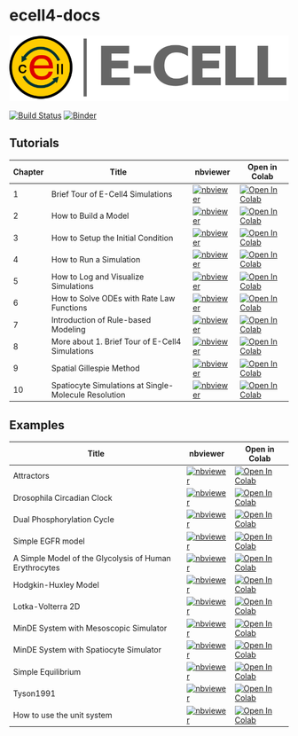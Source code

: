 # ecell4-docs

![banner](./ecell-logo-with-title.png)

[![Build Status](https://travis-ci.org/ecell/ecell4-docs.svg?branch=master)](https://travis-ci.org/ecell/ecell4-docs)
[![Binder](http://mybinder.org/badge.svg)](http://beta.mybinder.org/v2/gh/ecell/ecell4-notebooks/master)

## Tutorials

Chapter|Title|nbviewer|Open in Colab
---|---|---|---
1|Brief Tour of E-Cell4 Simulations|[![nbviewer](https://img.shields.io/badge/render-nbviewer-orange.svg)](https://nbviewer.jupyter.org/github/ecell/ecell4-docs/blob/master/en/tutorials/tutorial1.ipynb)|[![Open In Colab](https://colab.research.google.com/assets/colab-badge.svg)](https://colab.research.google.com/github/ecell/ecell4-docs/blob/master/en/tutorials/tutorial1.ipynb)
2|How to Build a Model|[![nbviewer](https://img.shields.io/badge/render-nbviewer-orange.svg)](https://nbviewer.jupyter.org/github/ecell/ecell4-docs/blob/master/en/tutorials/tutorial2.ipynb)|[![Open In Colab](https://colab.research.google.com/assets/colab-badge.svg)](https://colab.research.google.com/github/ecell/ecell4-docs/blob/master/en/tutorials/tutorial2.ipynb)
3|How to Setup the Initial Condition|[![nbviewer](https://img.shields.io/badge/render-nbviewer-orange.svg)](https://nbviewer.jupyter.org/github/ecell/ecell4-docs/blob/master/en/tutorials/tutorial3.ipynb)|[![Open In Colab](https://colab.research.google.com/assets/colab-badge.svg)](https://colab.research.google.com/github/ecell/ecell4-docs/blob/master/en/tutorials/tutorial3.ipynb)
4|How to Run a Simulation|[![nbviewer](https://img.shields.io/badge/render-nbviewer-orange.svg)](https://nbviewer.jupyter.org/github/ecell/ecell4-docs/blob/master/en/tutorials/tutorial4.ipynb)|[![Open In Colab](https://colab.research.google.com/assets/colab-badge.svg)](https://colab.research.google.com/github/ecell/ecell4-docs/blob/master/en/tutorials/tutorial4.ipynb)
5|How to Log and Visualize Simulations|[![nbviewer](https://img.shields.io/badge/render-nbviewer-orange.svg)](https://nbviewer.jupyter.org/github/ecell/ecell4-docs/blob/master/en/tutorials/tutorial5.ipynb)|[![Open In Colab](https://colab.research.google.com/assets/colab-badge.svg)](https://colab.research.google.com/github/ecell/ecell4-docs/blob/master/en/tutorials/tutorial5.ipynb)
6|How to Solve ODEs with Rate Law Functions|[![nbviewer](https://img.shields.io/badge/render-nbviewer-orange.svg)](https://nbviewer.jupyter.org/github/ecell/ecell4-docs/blob/master/en/tutorials/tutorial6.ipynb)|[![Open In Colab](https://colab.research.google.com/assets/colab-badge.svg)](https://colab.research.google.com/github/ecell/ecell4-docs/blob/master/en/tutorials/tutorial6.ipynb)
7|Introduction of Rule-based Modeling|[![nbviewer](https://img.shields.io/badge/render-nbviewer-orange.svg)](https://nbviewer.jupyter.org/github/ecell/ecell4-docs/blob/master/en/tutorials/tutorial7.ipynb)|[![Open In Colab](https://colab.research.google.com/assets/colab-badge.svg)](https://colab.research.google.com/github/ecell/ecell4-docs/blob/master/en/tutorials/tutorial7.ipynb)
8|More about 1. Brief Tour of E-Cell4 Simulations|[![nbviewer](https://img.shields.io/badge/render-nbviewer-orange.svg)](https://nbviewer.jupyter.org/github/ecell/ecell4-docs/blob/master/en/tutorials/tutorial8.ipynb)|[![Open In Colab](https://colab.research.google.com/assets/colab-badge.svg)](https://colab.research.google.com/github/ecell/ecell4-docs/blob/master/en/tutorials/tutorial8.ipynb)
9|Spatial Gillespie Method|[![nbviewer](https://img.shields.io/badge/render-nbviewer-orange.svg)](https://nbviewer.jupyter.org/github/ecell/ecell4-docs/blob/master/en/tutorials/tutorial9.ipynb)|[![Open In Colab](https://colab.research.google.com/assets/colab-badge.svg)](https://colab.research.google.com/github/ecell/ecell4-docs/blob/master/en/tutorials/tutorial9.ipynb)
10|Spatiocyte Simulations at Single-Molecule Resolution|[![nbviewer](https://img.shields.io/badge/render-nbviewer-orange.svg)](https://nbviewer.jupyter.org/github/ecell/ecell4-docs/blob/master/en/tutorials/tutorial10.ipynb)|[![Open In Colab](https://colab.research.google.com/assets/colab-badge.svg)](https://colab.research.google.com/github/ecell/ecell4-docs/blob/master/en/tutorials/tutorial10.ipynb)

## Examples
Title|nbviewer|Open in Colab
---|---|---
Attractors|[![nbviewer](https://img.shields.io/badge/render-nbviewer-orange.svg)](https://nbviewer.jupyter.org/github/ecell/ecell4-docs/blob/master/en/examples/example1.ipynb)|[![Open In Colab](https://colab.research.google.com/assets/colab-badge.svg)](https://colab.research.google.com/github/ecell/ecell4-docs/blob/master/en/examples/example1.ipynb)
Drosophila Circadian Clock|[![nbviewer](https://img.shields.io/badge/render-nbviewer-orange.svg)](https://nbviewer.jupyter.org/github/ecell/ecell4-docs/blob/master/en/examples/example2.ipynb)|[![Open In Colab](https://colab.research.google.com/assets/colab-badge.svg)](https://colab.research.google.com/github/ecell/ecell4-docs/blob/master/en/examples/example2.ipynb)
Dual Phosphorylation Cycle|[![nbviewer](https://img.shields.io/badge/render-nbviewer-orange.svg)](https://nbviewer.jupyter.org/github/ecell/ecell4-docs/blob/master/en/examples/example3.ipynb)|[![Open In Colab](https://colab.research.google.com/assets/colab-badge.svg)](https://colab.research.google.com/github/ecell/ecell4-docs/blob/master/en/examples/example3.ipynb)
Simple EGFR model|[![nbviewer](https://img.shields.io/badge/render-nbviewer-orange.svg)](https://nbviewer.jupyter.org/github/ecell/ecell4-docs/blob/master/en/examples/example4.ipynb)|[![Open In Colab](https://colab.research.google.com/assets/colab-badge.svg)](https://colab.research.google.com/github/ecell/ecell4-docs/blob/master/en/examples/example4.ipynb)
A Simple Model of the Glycolysis of Human Erythrocytes|[![nbviewer](https://img.shields.io/badge/render-nbviewer-orange.svg)](https://nbviewer.jupyter.org/github/ecell/ecell4-docs/blob/master/en/examples/example5.ipynb)|[![Open In Colab](https://colab.research.google.com/assets/colab-badge.svg)](https://colab.research.google.com/github/ecell/ecell4-docs/blob/master/en/examples/example5.ipynb)
Hodgkin-Huxley Model|[![nbviewer](https://img.shields.io/badge/render-nbviewer-orange.svg)](https://nbviewer.jupyter.org/github/ecell/ecell4-docs/blob/master/en/examples/example6.ipynb)|[![Open In Colab](https://colab.research.google.com/assets/colab-badge.svg)](https://colab.research.google.com/github/ecell/ecell4-docs/blob/master/en/examples/example6.ipynb)
Lotka-Volterra 2D|[![nbviewer](https://img.shields.io/badge/render-nbviewer-orange.svg)](https://nbviewer.jupyter.org/github/ecell/ecell4-docs/blob/master/en/examples/example7.ipynb)|[![Open In Colab](https://colab.research.google.com/assets/colab-badge.svg)](https://colab.research.google.com/github/ecell/ecell4-docs/blob/master/en/examples/example7.ipynb)
MinDE System with Mesoscopic Simulator|[![nbviewer](https://img.shields.io/badge/render-nbviewer-orange.svg)](https://nbviewer.jupyter.org/github/ecell/ecell4-docs/blob/master/en/examples/example8.ipynb)|[![Open In Colab](https://colab.research.google.com/assets/colab-badge.svg)](https://colab.research.google.com/github/ecell/ecell4-docs/blob/master/en/examples/example8.ipynb)
MinDE System with Spatiocyte Simulator|[![nbviewer](https://img.shields.io/badge/render-nbviewer-orange.svg)](https://nbviewer.jupyter.org/github/ecell/ecell4-docs/blob/master/en/examples/example9.ipynb)|[![Open In Colab](https://colab.research.google.com/assets/colab-badge.svg)](https://colab.research.google.com/github/ecell/ecell4-docs/blob/master/en/examples/example9.ipynb)
Simple Equilibrium|[![nbviewer](https://img.shields.io/badge/render-nbviewer-orange.svg)](https://nbviewer.jupyter.org/github/ecell/ecell4-docs/blob/master/en/examples/example10.ipynb)|[![Open In Colab](https://colab.research.google.com/assets/colab-badge.svg)](https://colab.research.google.com/github/ecell/ecell4-docs/blob/master/en/examples/example10.ipynb)
Tyson1991|[![nbviewer](https://img.shields.io/badge/render-nbviewer-orange.svg)](https://nbviewer.jupyter.org/github/ecell/ecell4-docs/blob/master/en/examples/example11.ipynb)|[![Open In Colab](https://colab.research.google.com/assets/colab-badge.svg)](https://colab.research.google.com/github/ecell/ecell4-docs/blob/master/en/examples/example11.ipynb)
How to use the unit system|[![nbviewer](https://img.shields.io/badge/render-nbviewer-orange.svg)](https://nbviewer.jupyter.org/github/ecell/ecell4-docs/blob/master/en/examples/example12.ipynb)|[![Open In Colab](https://colab.research.google.com/assets/colab-badge.svg)](https://colab.research.google.com/github/ecell/ecell4-docs/blob/master/en/examples/example12.ipynb)

